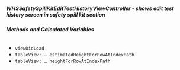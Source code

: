 ##### **WHSSafetySpillKitEditTestHistoryViewController** - shows edit test history screen in safety spill kit section

###### **Methods and Calculated Variables**
- `viewDidLoad`
- `tableView: … estimatedHeightForRowAtIndexPath`
- `tableView: … heightForRowAtIndexPath`
